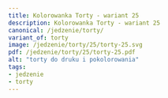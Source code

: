 ```yaml
---
title: Kolorowanka Torty - wariant 25
description: Kolorowanka Torty - wariant 25
canonical: /jedzenie/torty/
variant_of: torty
image: /jedzenie/torty/25/torty-25.svg
pdf: /jedzenie/torty/25/torty-25.pdf
alt: "torty do druku i pokolorowania"
tags:
- jedzenie
- torty
---
```

